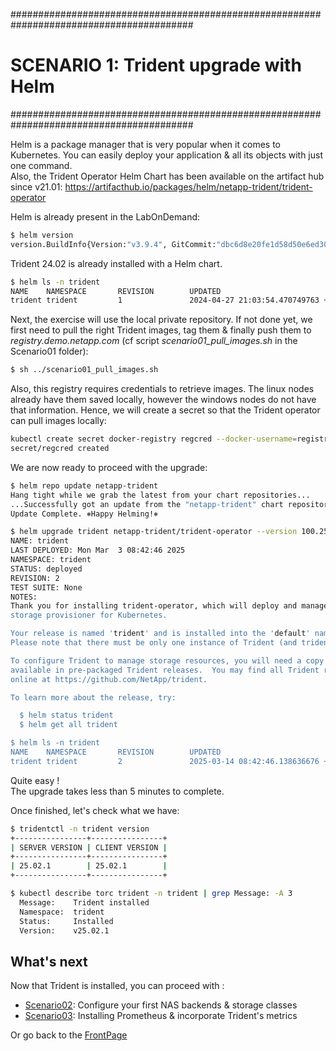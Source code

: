 #########################################################################################
# SCENARIO 1: Trident upgrade with Helm
#########################################################################################

Helm is a package manager that is very popular when it comes to Kubernetes. You can easily deploy your application & all its objects with just one command.  
Also, the Trident Operator Helm Chart has been available on the artifact hub since v21.01:
https://artifacthub.io/packages/helm/netapp-trident/trident-operator

Helm is already present in the LabOnDemand:  
```bash
$ helm version
version.BuildInfo{Version:"v3.9.4", GitCommit:"dbc6d8e20fe1d58d50e6ed30f09a04a77e4c68db", GitTreeState:"clean", GoVersion:"go1.17.13"}
```
Trident 24.02 is already installed with a Helm chart.  
```bash
$ helm ls -n trident
NAME    NAMESPACE       REVISION        UPDATED                                 STATUS          CHART                           APP VERSION
trident trident         1               2024-04-27 21:03:54.470749763 +0000 UTC deployed        trident-operator-100.2402.0     24.02.0
```

Next, the exercise will use the local private repository. If not done yet, we first need to pull the right Trident images, tag them & finally push them to _registry.demo.netapp.com_ (cf script *scenario01_pull_images.sh* in the Scenario01 folder):  
```bash
$ sh ../scenario01_pull_images.sh 
```

Also, this registry requires credentials to retrieve images. The linux nodes already have them saved locally, however the windows nodes do not have that information. Hence, we will create a secret so that the Trident operator can pull images locally:  
```bash
kubectl create secret docker-registry regcred --docker-username=registryuser --docker-password=Netapp1! -n trident --docker-server=registry.demo.netapp.com
secret/regcred created
```
We are now ready to proceed with the upgrade:  
```bash
$ helm repo update netapp-trident
Hang tight while we grab the latest from your chart repositories...
...Successfully got an update from the "netapp-trident" chart repository
Update Complete. ⎈Happy Helming!⎈

$ helm upgrade trident netapp-trident/trident-operator --version 100.2502.1 -n trident --set tridentAutosupportImage=registry.demo.netapp.com/trident-autosupport:25.02.0,operatorImage=registry.demo.netapp.com/trident-operator:25.02.1,tridentImage=registry.demo.netapp.com/trident:25.02.1,tridentSilenceAutosupport=true,windows=true,imagePullSecrets[0]=regcred
NAME: trident
LAST DEPLOYED: Mon Mar  3 08:42:46 2025
NAMESPACE: trident
STATUS: deployed
REVISION: 2
TEST SUITE: None
NOTES:
Thank you for installing trident-operator, which will deploy and manage NetApp's Trident CSI
storage provisioner for Kubernetes.

Your release is named 'trident' and is installed into the 'default' namespace.
Please note that there must be only one instance of Trident (and trident-operator) in a Kubernetes cluster.

To configure Trident to manage storage resources, you will need a copy of tridentctl, which is
available in pre-packaged Trident releases.  You may find all Trident releases and source code
online at https://github.com/NetApp/trident.

To learn more about the release, try:

  $ helm status trident
  $ helm get all trident

$ helm ls -n trident
NAME    NAMESPACE       REVISION        UPDATED                                 STATUS          CHART                           APP VERSION
trident trident         2               2025-03-14 08:42:46.138636676 +0000 UTC deployed        trident-operator-100.2502.1     25.02.1
```

Quite easy !  
The upgrade takes less than 5 minutes to complete.  

Once finished, let's check what we have:  
```bash
$ tridentctl -n trident version
+----------------+----------------+
| SERVER VERSION | CLIENT VERSION |
+----------------+----------------+
| 25.02.1        | 25.02.1        |
+----------------+----------------+

$ kubectl describe torc trident -n trident | grep Message: -A 3
  Message:    Trident installed
  Namespace:  trident
  Status:     Installed
  Version:    v25.02.1
```

## What's next

Now that Trident is installed, you can proceed with :  

- [Scenario02](../../Scenario02):  Configure your first NAS backends & storage classes  
- [Scenario03](../../Scenario03):  Installing Prometheus & incorporate Trident's metrics  

Or go back to the [FrontPage](https://github.com/YvosOnTheHub/LabNetApp)